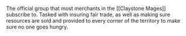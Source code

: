 The official group that most merchants in the [[Claystone Mages]] subscribe to. Tasked with insuring fair trade, as well as making sure resources are sold and provided to every corner of the territory to make sure no one goes hungry.